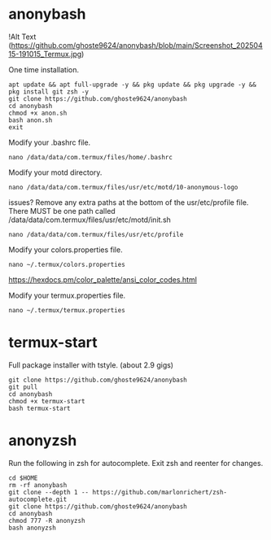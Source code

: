 # anonybash

!Alt Text
(https://github.com/ghoste9624/anonybash/blob/main/Screenshot_20250415-191015_Termux.jpg)

One time installation.
```
apt update && apt full-upgrade -y && pkg update && pkg upgrade -y && pkg install git zsh -y 
git clone https://github.com/ghoste9624/anonybash 
cd anonybash 
chmod +x anon.sh
bash anon.sh
exit
```

Modify your .bashrc file.
```
nano /data/data/com.termux/files/home/.bashrc
```

Modify your motd directory.
```
nano /data/data/com.termux/files/usr/etc/motd/10-anonymous-logo
```

issues? Remove any extra paths at the bottom of the usr/etc/profile file. There MUST be one path called
/data/data/com.termux/files/usr/etc/motd/init.sh
```
nano /data/data/com.termux/files/usr/etc/profile
```

Modify your colors.properties file.
```
nano ~/.termux/colors.properties
```
https://hexdocs.pm/color_palette/ansi_color_codes.html

Modify your termux.properties file.
```
nano ~/.termux/termux.properties
```
# termux-start 
Full package installer with tstyle.
(about 2.9 gigs)
```
git clone https://github.com/ghoste9624/anonybash 
git pull
cd anonybash 
chmod +x termux-start 
bash termux-start
```
# anonyzsh
Run the following in zsh for autocomplete. Exit zsh and reenter for changes.
```
cd $HOME
rm -rf anonybash 
git clone --depth 1 -- https://github.com/marlonrichert/zsh-autocomplete.git
git clone https://github.com/ghoste9624/anonybash 
cd anonybash 
chmod 777 -R anonyzsh
bash anonyzsh
```
